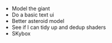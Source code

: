* Model the giant
* Do a basic text ui
* Better asteroid model
* See if I can tidy up and dedup shaders
* SKybox